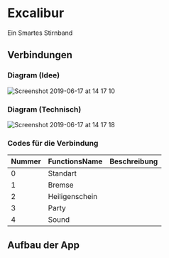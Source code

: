 # Excalibur
Ein Smartes Stirnband


## Verbindungen
### Diagram (Idee)


![Screenshot 2019-06-17 at 14 17 10](https://user-images.githubusercontent.com/35217578/59603934-f9504a80-910a-11e9-91bb-f0ac2ee4891a.png)

### Diagram (Technisch)

![Screenshot 2019-06-17 at 14 17 18](https://user-images.githubusercontent.com/35217578/59603935-f9e8e100-910a-11e9-84ad-1227f53c89d9.png)

### Codes für die Verbindung

|Nummer|FunctionsName  | Beschreibung|
|--|--|--|
| 0 |Standart  | |
| 1| Bremse ||
|2|Heiligenschein||||
|3|Party||
|4|Sound||


## Aufbau der App
